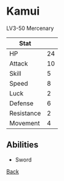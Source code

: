 # Kamui

LV3-50 Mercenary

| Stat       | <!-- --> |
| ---------- | -------- |
| HP         | 24       |
| Attack     | 10       |
| Skill      | 5        |
| Speed      | 8        |
| Luck       | 2        |
| Defense    | 6        |
| Resistance | 2        |
| Movement   | 4        |

## Abilities

- Sword

[Back](README.md)
